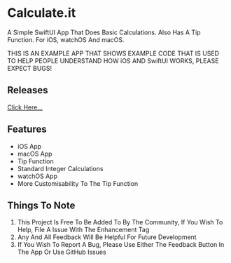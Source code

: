# Calculate.it

A Simple SwiftUI App That Does Basic Calculations. Also Has A Tip Function. For iOS, watchOS And macOS.

THIS IS AN EXAMPLE APP THAT SHOWS EXAMPLE CODE THAT IS USED TO HELP PEOPLE UNDERSTAND HOW iOS AND SwiftUI WORKS, PLEASE EXPECT BUGS!

## **Releases**
[Click Here...](https://github.com/markydoodled/Calculate.it/releases)

## **Features**
- iOS App
- macOS App
- Tip Function
- Standard Integer Calculations
- watchOS App
- More Customisability To The Tip Function

## **Things To Note**

 1. This Project Is Free To Be Added To By The Community, If You Wish To Help, File A Issue With The Enhancement Tag
 2. Any And All Feedback Will Be Helpful For Future Development
 3. If You Wish To Report A Bug, Please Use Either The Feedback Button In The App Or Use GitHub Issues
